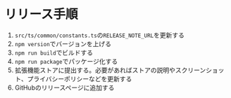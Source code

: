 # リリース手順

1. ``src/ts/common/constants.ts``の``RELEASE_NOTE_URL``を更新する
2. ``npm version``でバージョンを上げる
3. ``npm run build``でビルドする
4. ``npm run package``でパッケージ化する
5. 拡張機能ストアに提出する。必要があればストアの説明やスクリーンショット、プライバシーポリシーなどを更新する
6. GitHubのリリースページに追加する
